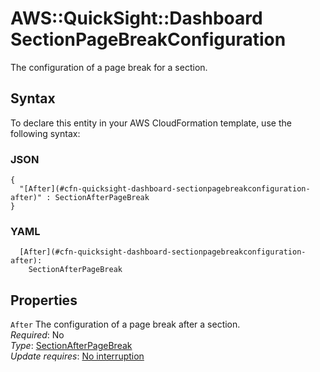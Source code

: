 # AWS::QuickSight::Dashboard SectionPageBreakConfiguration<a name="aws-properties-quicksight-dashboard-sectionpagebreakconfiguration"></a>

The configuration of a page break for a section\.

## Syntax<a name="aws-properties-quicksight-dashboard-sectionpagebreakconfiguration-syntax"></a>

To declare this entity in your AWS CloudFormation template, use the following syntax:

### JSON<a name="aws-properties-quicksight-dashboard-sectionpagebreakconfiguration-syntax.json"></a>

```
{
  "[After](#cfn-quicksight-dashboard-sectionpagebreakconfiguration-after)" : SectionAfterPageBreak
}
```

### YAML<a name="aws-properties-quicksight-dashboard-sectionpagebreakconfiguration-syntax.yaml"></a>

```
  [After](#cfn-quicksight-dashboard-sectionpagebreakconfiguration-after): 
    SectionAfterPageBreak
```

## Properties<a name="aws-properties-quicksight-dashboard-sectionpagebreakconfiguration-properties"></a>

`After`  <a name="cfn-quicksight-dashboard-sectionpagebreakconfiguration-after"></a>
The configuration of a page break after a section\.  
*Required*: No  
*Type*: [SectionAfterPageBreak](aws-properties-quicksight-dashboard-sectionafterpagebreak.md)  
*Update requires*: [No interruption](https://docs.aws.amazon.com/AWSCloudFormation/latest/UserGuide/using-cfn-updating-stacks-update-behaviors.html#update-no-interrupt)